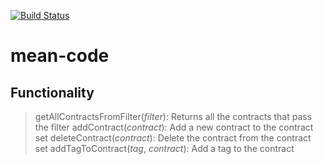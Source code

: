 [![Build Status](http://37.247.52.181:8080/buildStatus/icon?job=mean-project)](http://37.247.52.181:8080/job/mean-project/)
# mean-code

## Functionality

> getAllContractsFromFilter(_filter_): Returns all the contracts that pass the filter
> addContract(_contract_): Add a new contract to the contract set
> deleteContract(_contract_): Delete the contract from the contract set
> addTagToContract(_tag_, _contract_): Add a tag to the contract
